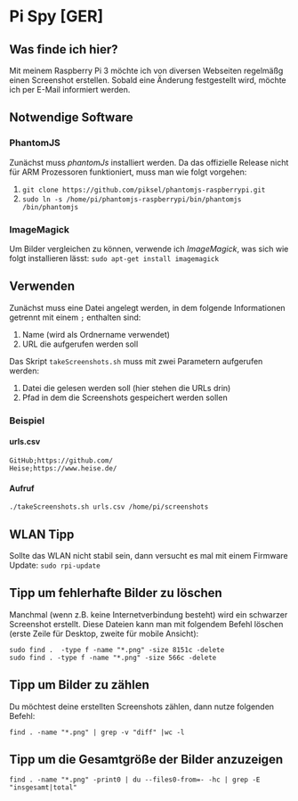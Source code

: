 # Pi Spy [GER]
## Was finde ich hier?
Mit meinem Raspberry Pi 3 möchte ich von diversen Webseiten regelmäßg einen Screenshot erstellen.
Sobald eine Änderung festgestellt wird, möchte ich per E-Mail informiert werden.

## Notwendige Software
### PhantomJS
Zunächst muss *phantomJs* installiert werden. Da das offizielle Release nicht für ARM Prozessoren 
funktioniert, muss man wie folgt vorgehen:
1. `git clone https://github.com/piksel/phantomjs-raspberrypi.git`
2. `sudo ln -s /home/pi/phantomjs-raspberrypi/bin/phantomjs /bin/phantomjs`

### ImageMagick
Um Bilder vergleichen zu können, verwende ich *ImageMagick*, was sich wie folgt installieren lässt:
`sudo apt-get install imagemagick`


## Verwenden
Zunächst muss eine Datei angelegt werden, in dem folgende Informationen getrennt mit einem `;` enthalten sind:
1. Name (wird als Ordnername verwendet)
2. URL die aufgerufen werden soll

Das Skript `takeScreenshots.sh` muss mit zwei Parametern aufgerufen werden:
1. Datei die gelesen werden soll (hier stehen die URLs drin)
2. Pfad in dem die Screenshots gespeichert werden sollen


### Beispiel
#### urls.csv
```
GitHub;https://github.com/
Heise;https://www.heise.de/
```

#### Aufruf
```./takeScreenshots.sh urls.csv /home/pi/screenshots```



## WLAN Tipp
Sollte das WLAN nicht stabil sein, dann versucht es mal mit einem Firmware Update: `sudo rpi-update`


## Tipp um fehlerhafte Bilder zu löschen
Manchmal (wenn z.B. keine Internetverbindung besteht) wird ein schwarzer Screenshot erstellt. Diese Dateien
kann man mit folgendem Befehl löschen (erste Zeile für Desktop, zweite für mobile Ansicht):
```
sudo find .  -type f -name "*.png" -size 8151c -delete
sudo find . -type f -name "*.png" -size 566c -delete
```


## Tipp um Bilder zu zählen
Du möchtest deine erstellten Screenshots zählen, dann nutze folgenden Befehl:
```
find . -name "*.png" | grep -v "diff" |wc -l
```


## Tipp um die Gesamtgröße der Bilder anzuzeigen
```
find . -name "*.png" -print0 | du --files0-from=- -hc | grep -E "insgesamt|total"
```

